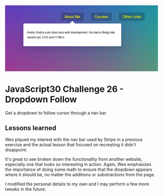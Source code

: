 ![JS26](js26.png)
# JavaScript30 Challenge 26 - Dropdown Follow
Get a dropdown to follow cursor through a nav bar

## Lessons learned

Wes piqued my interest with the nav bar used by Stripe in a previous exercise and the actual lesson that focused on recreating it didn't disappoint.

It's great to see broken down the functionality from another website, especially one that looks so interesting in action. Again, Wes emphasizes the importance of doing some math to ensure that the dropdown appears where it should be, no matter the additions or substractions from the page.

I modified the personal details to my own and I may perform a few more tweaks in the future.